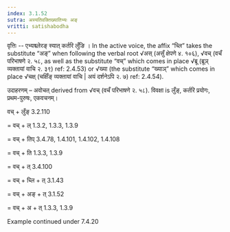 ```yaml
---
index: 3.1.52
sutra: अस्यतिवक्तिख्यातिभ्यः अङ्
vritti: satishabodha
---
```



वृत्तिः -- एभ्यश्च्लेरङ् स्यात् कर्तरि लुँङि । In the active voice, the affix “च्लि” takes the substitute “अङ्” when following the verbal root √अस् (असुँ क्षेपणे ४. १०६), √वच् (वचँ परिभाषणे २. ५८, as well as the substitute “वच्” which comes in place √ब्रू (ब्रूञ् व्यक्तायां वाचि २. ३९) ref: 2.4.53) or √ख्या (the substitute “ख्याञ्” which comes in place √चक्ष् (चक्षिँङ् व्यक्तायां वाचि | अयं दर्शनेऽपि २. ७) ref: 2.4.54).


उदाहरणम् – अवोचत् derived from √वच् (वचँ परिभाषणे २. ५८). विवक्षा is लुँङ्, कर्तरि प्रयोगः, प्रथम-पुरुषः, एकवचनम्।


वच् + लुँङ् 3.2.110

= वच् + ल् 1.3.2, 1.3.3, 1.3.9

= वच् + तिप् 3.4.78, 1.4.101, 1.4.102, 1.4.108

= वच् + ति 1.3.3, 1.3.9

= वच् + त् 3.4.100

= वच् + च्लि + त् 3.1.43

= वच् + अङ् + त् 3.1.52

= वच् + अ + त् 1.3.3, 1.3.9


Example continued under 7.4.20

